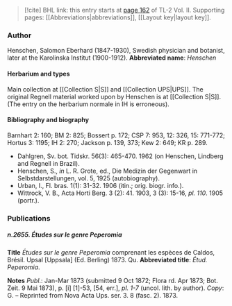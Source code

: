 > [!cite] BHL link: this entry starts at [page 162](https://www.biodiversitylibrary.org/page/33068404) of TL-2 Vol. II.
> Supporting pages: [[Abbreviations|abbreviations]], [[Layout key|layout key]].

### Author

Henschen, Salomon Eberhard (1847-1930), Swedish physician and botanist, later at the Karolinska Institut (1900-1912). 
**Abbreviated name**: *Henschen*

#### Herbarium and types

Main collection at [[Collection S|S]] and [[Collection UPS|UPS]]. The original Regnell material worked upon by Henschen is at [[Collection S|S]]. (The entry on the herbarium normale in IH is erroneous).

#### Bibliography and biography

Barnhart 2: 160; BM 2: 825; Bossert p. 172; CSP 7: 953, 12: 326, 15: 771-772; Hortus 3: 1195; IH 2: 270; Jackson p. 139, 373; Kew 2: 649; KR p. 289.
- Dahlgren, Sv. bot. Tidskr. 56(3): 465-470. 1962 (on Henschen, Lindberg and Regnell in Brazil).
- Henschen, S., *in* L. R. Grote, ed., Die Medizin der Gegenwart in Selbstdarstellungen, vol. 5, 1925 (autobiography).
- Urban, I., Fl. bras. 1(1): 31-32. 1906 (itin.; orig. biogr. info.).
- Wittrock, V. B., Acta Horti Berg. 3 (2): 41. 1903, 3 (3): 15-16, *pl. 110*. 1905 (portr.).

### Publications

##### n.2655. Études sur le genre Peperomia

**Title**
*Études sur le genre Peperomia* comprenant les espèces de Caldos, Brésil. Upsal \[Uppsala\] (Ed. Berling) 1873. Qu.
**Abbreviated title**: *Étud. Peperomia*.

**Notes**
*Publ*.: Jan-Mar 1873 (submitted 9 Oct 1872; Flora rd. Apr 1873; Bot. Zeit. 9 Mai 1873), p. \[i\] \[1\]-53, \[54, err.\], *pl. 1-7* (uncol. lith. by author). *Copy*: G. – Reprinted from Nova Acta Ups. ser. 3. 8 (fasc. 2). 1873.

